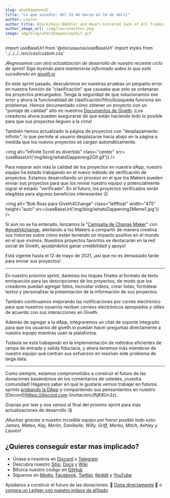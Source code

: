 ```yaml
---
slug: whatDappened2
title: "Lo que sucedío: del 31 de marzo al 14 de abril"
author: Lauren
author_title: Blockchain DAbbler and Heart-Centered Jack of All Trades
author_image_url: /img/laurenAuthor.png
image: img/blog/whatsDappening2Gif.gif
---
```

import useBaseUrl from '@docusaurus/useBaseUrl'
import styles from '../../../../src/css/custom.css'

_¡Regresamos con otra actualización de desarrollo de nuestro reciente ciclo de sprint! Siga leyendo para mantenerse informado sobre lo que está sucediendo en_ [_giveth.io_](https://giveth.io/)

En este sprint pasado, descubrimos en nuestras pruebas un pequeño error en nuestra función de "clasificación" que causaba que solo se ordenaran los proyectos precargados. Tenga la seguridad de que solucionamos ese error y ahora la funcionalidad de clasificación/filtro/búsqueda funciona sin problemas. Hemos documentado cómo obtener un proyecto con un "puntaje de calidad" alto en nuestros [Documentos de Giveth](/es/guides/qualityscore/). ¡Los creadores ahora pueden asegurarse de que están haciendo todo lo posible para que sus proyectos lleguen a la cima!

También hemos actualizado la página de proyectos con "desplazamiento infinito", lo que permite al usuario desplazarse hacia abajo en la página a medida que los nuevos proyectos se cargan automáticamente.

<img alt="Infinite Scroll es divertido" class="center" src={useBaseUrl('img/blog/whatsDappening2Gif.gif')} />

Para mejorar aún más la calidad de los proyectos en nuestra dApp, nuestro equipo ha estado trabajando en el nuevo método de verificación de proyectos. Estamos desarrollando un proceso en el que los Makers pueden enviar sus proyectos para que los revise nuestro equipo y potencialmente lograr el estado "verificado". En el futuro, los proyectos verificados serán elegibles para algunos beneficios interesantes 😉

<img alt="Bob Ross para Giveth4Change" class="leftfloat" width="475" height="auto" src={useBaseUrl('img/blog/whatsDappening2Meme1.jpg')} />

Si aún no se ha enterado, lanzamos la "[Campaña de Change Maker](https://medium.com/giveth/calling-all-change-makers-7fa964684c2b)" con [#giveth4change](https://twitter.com/hashtag/Giveth4Change?src=hashtag_click), alentando a los Makers a compartir de manera creativa sus historias sobre cómo están teniendo un impacto positivo en el mundo en el que vivimos. Nuestros proyectos favoritos se destacarán en la red social de Giveth, ayudándolos ganar credibilidad y apoyo!

Está vigente hasta el 12 de mayo de 2021, ¡así que no es demasiado tarde para enviar sus proyectos!

---

En nuestro próximo sprint, daremos los toques finales al formato de texto enriquecido para las descripciones de los proyectos, de modo que los creadores puedan agregar fotos, incrustar videos, crear listas, formatear textos y personalizar la presentación de la información de sus proyectos.

También continuamos mejorando las notificaciones por correo electrónico para que nuestros usuarios reciban correos electrónicos apropiados y útiles de acuerdo con sus interacciones en Giveth.

Además de agregar a la dApp, integraremos un chat de soporte integrado para que los usuarios de giveth.io puedan hacer preguntas directamente a nuestro equipo mientras usan la plataforma.

Todavía se está trabajando en la implementación de métodos eficientes de rampa de entrada y salida fiduciaria, y ahora tenemos más miembros de nuestro equipo que centran sus esfuerzos en resolver este problema de larga data.

---

Como siempre, estamos comprometidos a construir el futuro de las donaciones basándonos en los comentarios de ustedes, ¡nuestra comunidad! Háganos saber en qué le gustaría vernos trabajar en futuros sprints [probando la DApp](http://giveth.io/) y compartiendo sus pensamientos en nuestro [Discord](https://discord.com /invitación/JftjK8Un3z).

Gracias por leer y nos vemos al final del próximo sprint para más actualizaciones de desarrollo 😘

_¡Muchas gracias a nuestro increíble equipo por hacer posible todo esto: James, Mateo, Kay, Merlin, Danibelle, Willy, Griff, Marko, Mitch, Ashley y Lauren!_

## ¿Quieres conseguir estar mas implicado?

* Únase a nosotros en [Discord](https://discord.gg/JftjK8Un3z) o [Telegram](http://t.me/givethio)
* Descubra nuestro [Sitio](http://giveth.io/), [Docs](/es/) y [Wiki](https://wiki.giveth.io/)
* Bifurca nuestro código en [GitHub](https://github.com/Giveth/)
* Síguenos en [Medio](http://medium.com/giveth/), [Facebook](https://www.facebook.com/givethio), [Twitter](http://twitter.com/givethio ), [Reddit](https://www.reddit.com/r/giveth/) y [YouTube](https://www.youtube.com/channel/UClfutpRoY0WTVnq0oB0E0wQ)

Ayúdanos a construir el futuro de las donaciones: 🦄 [Dona directamente](http://donate.giveth.io/) 🦄 o [compra un Ledger con nuestro enlace de afiliado](https://www.ledgerwallet.com/products/ledger-nano-s?utm_source=&utm_medium=afiliado&utm_campaign=d663)
